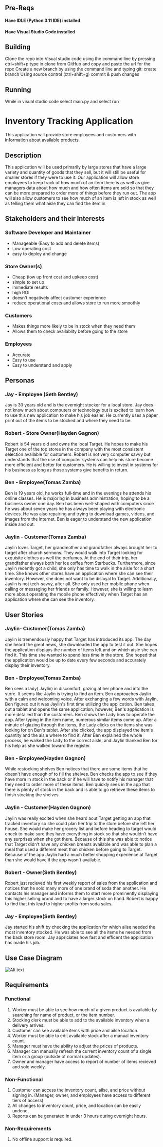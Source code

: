 ## Pre-Reqs

#### Have IDLE (Python 3.11 IDE) installed
#### Have Visual Studio Code installed

## Building

Clone the repo into Visual studio code using the command line by pressing ctrl+shift+p
type in clone from GitHub and copy and paste the url for the repo
Create a new branch by using the command line and typing git: create branch
Using source control (ctrl+shift+g) commit & push changes

## Running

While in visual studio code select main.py and select run


# Inventory Tracking Application

This application will provide store employees and customers with information about available products.

## Description

This application will be used primarily by large stores that have a large variety and quantity of goods that they sell, but it will still be useful for smaller stores if they were to use it. Our application will allow store employees to keep track of how much of an item there is as well as give managers data about how much and how often items are sold so that they can be more prepared to order more of things before they run out. The app will also allow customers to see how much of an item is left in stock as well as telling them what aisle they can find the item in.

## Stakeholders and their Interests

### Software Developer and Maintainer
- Manageable (Easy to add and delete items)
- Low operating cost
- easy to deploy and change

### Store Owner(s)
- Cheap (low up front cost and upkeep cost)
- simple to set up
- immediate results
- high ROI
- doesn't negatively affect customer experience
- reduce operational costs and allows store to run more smoothly

### Customers
- Makes things more likely to be in stock when they need them
- Allows them to check availablity before going to the store

### Employees
- Accurate
- Easy to use
- Easy to understand and apply

## Personas

### Jay - Employee (Seth Bentley)

Jay is 30 years old and is the overnight stocker for a local store. Jay does not know much about computers or technology but is excited to learn how to use this new application to make his job easier. He currently uses a paper print out of the items to be stocked and where they need to be.

### Robert - Store Owner(Hayden Gagnon)

Robert is 54 years old and owns the local Target. He hopes to make his Target one of the top stores in the company with the most consistent selection available for customers. Robert is not very computer savvy but understands that the use of computer systems can help his store become more efficient and better for customers. He is willing to invest in systems for his business as long as those systems give benefits in return.

### Ben - Employee(Tomas Zamba)

Ben is 19 years old, he works full-time and in the evenings he attends his online classes. He is majoring in business administration, hoping to be a business owner one day. Ben has been well-shaped with computers since he was about seven years he has always been playing with electronic devices. He was also repairing and trying to download games, videos, and images from the internet. Ben is eager to understand the new application inside and out.

### Jaylin - Customer(Tomas Zamba)

Jaylin loves Target, her grandmother and grandfather always brought her to target after church sermons. They would walk into Target looking for exquisite clothes as well the perfumes. At the end of their trip, her grandfather always both her ice coffee from Starbucks. Furthermore, since Jaylin recently got a child, she only has time to walk in the aisle for a short time. She knows other stores have an application where she can see their inventory. However, she does not want to be disloyal to Target. Additionally, Jaylin is not tech-savvy, after all. She only used her mobile phone when calling or messaging her friends or family. However, she is willing to learn more about operating the mobile phone effectively when Target has an application where she can see the inventory.

## User Stories

### Jaylin- Customer(Tomas Zamba)

Jaylin is tremendously happy that Target has introduced its app. The day she heard the great news, she downloaded the app to test it out. She hopes the application displays the number of items left and on which aisle she can find it. This time she wanted to spend less time in the store. She hoped that the application would be up to date every few seconds and accurately display their inventory.

### Ben - Employee(Tomas Zamba)

Ben sees a lady( Jaylin) in discomfort, gazing at her phone and into the store. It seems like Jaylin is trying to find an item. Ben approaches Jaylin with a calm and welcoming voice. After exchanging a few words with Jaylin, Ben figured out it was Jaylin's first time utilizing the application. Ben takes out a tablet and opens the same application; however, Ben's application is more detailed than the customers. Ben shows the Lady how to operate the app. After typing in the item name, numerous similar items come up. After a minute of glazing through the items, the Lady clicks on the items she was looking for on Ben's tablet. After she clicked, the app displayed the item's quantity and the aisle where to find it. After Ben explained the whole process, he walked the Lady to the correct aisle, and Jaylin thanked Ben for his help as she walked toward the register.

### Ben - Employee(Hayden Gagnon)

While restocking shelves Ben notices that there are some items that he doesn't have enough of to fill the shelves. Ben checks the app to see if they have more in stock in the back or if he will have to notify his manager that they need to order more of these items. Ben quickly sees in the app that there is plenty of stock in the back and is able to go retrieve these items to finish stocking the shelves. 

### Jaylin - Customer(Hayden Gagnon)

Jaylin was really excited when she heard aout Target getting an app that tracked inventory so she could plan her trip to the store before she left her house. She would make her grocery list and before heading to target would check to make sure they have everything in stock so that she wouldn't have any surprises when she got there. Because of this she was able to notice that Target didn't have any chicken breasts available and was able to plan a meal that used a different meat than chicken before going to Target. Because of the app Jaylin had a much better shopping experience at Target than she would have if the app wasn't available.

### Robert - Owner(Seth Bentley)

Robert just recieved his first weekly report of sales from the application and notices that he sold many more of one brand of soda than another. He contacts his manager and informs them to start more prominently displaying this higher selling brand and to have a larger stock on hand. Robert is happy to find that this lead to higher profits from soda sales.

### Jay - Employee(Seth Bentley)

Jay started his shift by checking the application for which ailse needed the most inventory stocked. He was able to see all the items he needed from the back store room. Jay appriciates how fast and efficent the application has made his job. 
## Use Case Diagram

![Alt text](./DocImages/usecasediagram.png "Use Case Diagrams")

## Requirements

### Functional
1. Worker must be able to see how much of a given product is available by searching for name of product, or the item number.
2. Stocking clerk must be able to add to the available inventory when a delivery arrives.
3. Customer can see available items with price and ailse location.
4. Worker must be able to edit available stock after a manual inventory count.
5. Manager must have the ability to adjust the prices of products.
6. Manager can manually refresh the current inventory count of a single item or a group (outside of normal updates).
7. Owner and manager have access to report of number of items recieved and sold weekly.

### Non-Functional
1. Customer can access the inventory count, ailse, and price without signing in. (Manager, owner, and employees have access to different tiers of access)
2. All changes to inventory count, price, and location can be easily undone.
3. Reports can be generated in under 3 hours during overnight hours.

### Non-Requirements
1. No offline support is required.
